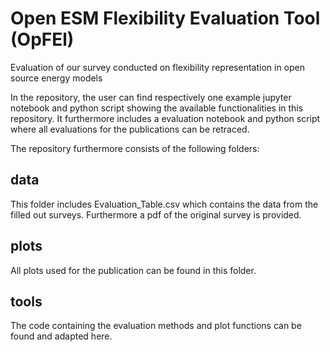 # Open ESM Flexibility Evaluation Tool (OpFEl)
Evaluation of our survey conducted on flexibility representation in open source 
energy models

In the repository, the user can find respectively one example jupyter notebook 
and python script showing the available functionalities in this repository. It
furthermore includes a evaluation notebook and python script where all 
evaluations for the publications can be retraced.

The repository furthermore consists of the following folders:

## data

This folder includes Evaluation_Table.csv which contains the data from the 
filled out surveys. Furthermore a pdf of the original survey is provided.

## plots

All plots used for the publication can be found in this folder.

## tools

The code containing the evaluation methods and plot functions can be found and adapted here.


